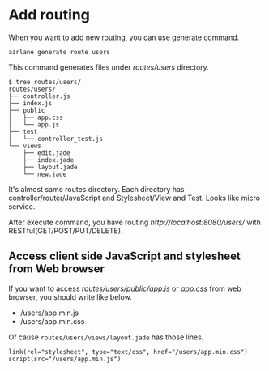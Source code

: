 # Add routing

When you want to add new routing, you can use generate command.

```
airlane generate route users
```

This command generates files under *routes/users* directory.

```
$ tree routes/users/
routes/users/
├── controller.js
├── index.js
├── public
│   ├── app.css
│   └── app.js
├── test
│   └── controller_test.js
└── views
    ├── edit.jade
    ├── index.jade
    ├── layout.jade
    └── new.jade
```

It's almost same routes directory. Each directory has controller/router/JavaScript and Stylesheet/View and Test. Looks like micro service.

After execute command, you have routing *http://localhost:8080/users/* with RESTful(GET/POST/PUT/DELETE).

## Access client side JavaScript and stylesheet from Web browser

If you want to access *routes/users/public/app.js* or *app.css* from web browser, you should write like below.

- /users/app.min.js
- /users/app.min.css

Of cause `routes/users/views/layout.jade` has those lines.

```
link(rel="stylesheet", type="text/css", href="/users/app.min.css")
script(src="/users/app.min.js")
```


